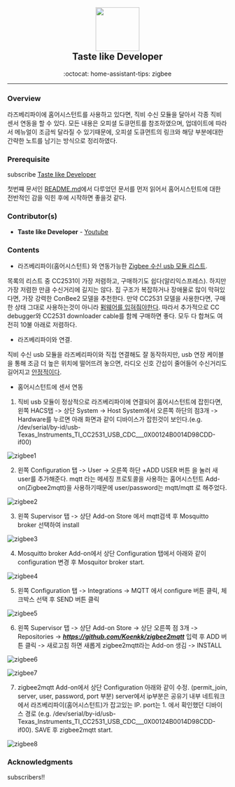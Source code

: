<div class="header" align="center">
    <h2>
        <a href="https://www.youtube.com/channel/UCpY10pb4-S0PwCJBp2r6nOvg" title="temp">
            <img alt="" src="https://yt3.ggpht.com/a/AATXAJyqMS98UZ8kCtNAyGD1NUPd4irEZQbl-SvW32JcgQ=s288-c-k-c0xffffffff-no-rj-mo" width="100px" height="100px" />
        </a>
        <br />
        Taste like Developer
    </h2>
    <p align="center">:octocat: home-assistant-tips: zigbee</p>
</div>

---

### Overview
라즈베리파이에 홈어시스턴트를 사용하고 있다면, 직비 수신 모듈을 달아서 각종 직비 센서 연동을 할 수 있다. 모든 내용은 오피셜 도큐먼트를 참조하였으며, 업데이트에 따라서 메뉴얼이 조금씩 달라질 수 있기때문에, 오피셜 도큐먼트의 링크와 해당 부분에대한 간략한 노트를 남기는 방식으로 정리하였다.

### Prerequisite
subscribe [Taste like Developer](https://www.youtube.com/channel/UCpY9pb4-S0PwCJBp2r6nOvg)

첫번쨰 문서인 [README.md](https://github.com/devtaste/home-assistant-tips)에서 다루었던 문서를 먼저 읽어서 홈어시스턴트에 대한 전반적인 감을 익힌 후에 시작하면 좋을것 같다.

### Contributor(s)
- **Taste like Developer** - [Youtube](https://www.youtube.com/channel/UCpY9pb4-S0PwCJBp2r6nOvg)

### Contents

* 라즈베리파이(홈어시스턴트) 와 연동가능한 [Zigbee 수신 usb 모듈 리스트](https://www.zigbee2mqtt.io/information/supported_adapters.html).

목록의 리스트 중 CC2531이 가장 저렴하고, 구매하기도 쉽다(알리익스프레스). 하지만 가장 저렴한 만큼 수신거리에 길지는 않다. 집 구조가 복잡하거나 장애물로 많이 막혀있다면, 가장 강력한 ConBee2 모델을 추천한다. 만약 CC2531 모델을 사용한다면, 구매한 상태 그대로 사용하는것이 아니라 [펌웨어를 입혀줘야한다](https://www.zigbee2mqtt.io/information/flashing_the_cc2531.html).
따라서 추가적으로 CC debugger와 CC2531 downloader cable를 함께 구매하면 좋다. 모두 다 합쳐도 여전히 10불 아래로 저렴하다.

* 라즈베리파이와 연결.

직비 수신 usb 모듈을 라즈베리파이와 직접 연결해도 잘 동작하지만, usb 연장 케이블을 통해 조금 더 높은 위치에 떨어뜨려 놓으면, 라디오 신호 간섭이 줄어들어 수신거리도 길어지고 [안정적이다](https://www.zigbee2mqtt.io/how_tos/how_to_improve_network_range_and_stability.html).

* 홈어시스턴트에 센서 연동

1. 직비 usb 모듈이 정상적으로 라즈베리파이에 연결되어 홈어시스턴트에 잡힌다면, 왼쪽 HACS탭 -> 상단 System -> Host System에서 오른쪽 하단의 점3개 -> Hardware를 누르면 아래 화면과 같이 디바이스가 잡힌것이 보인다.(e.g. /dev/serial/by-id/usb-Texas_Instruments_TI_CC2531_USB_CDC___0X00124B0014D98CDD-if00)

![zigbee1](https://github.com/devtaste/home-assistant-tips/blob/master/images/zigbee1.jpg)

2. 왼쪽 Configuration 탭 -> User -> 오른쪽 하단 +ADD USER 버튼 을 눌러 새 user를 추가해준다. mqtt 라는 메세징 프로토콜을 사용하는 홈어시스턴트 Add-on(Zigbee2mqtt)을 사용하기때문에 user/password는 mqtt/mqtt 로 해주었다.

![zigbee2](https://github.com/devtaste/home-assistant-tips/blob/master/images/zigbee2.jpg)

3. 왼쪽 Supervisor 탭 -> 상단 Add-on Store 에서 mqtt검색 후 Mosquitto broker 선택하여 install

![zigbee3](https://github.com/devtaste/home-assistant-tips/blob/master/images/zigbee3.jpg)

4. Mosquitto broker Add-on에서 상단 Configuration 탭에서 아래와 같이 configuration 변경 후 Mosquitor broker start.

![zigbee4](https://github.com/devtaste/home-assistant-tips/blob/master/images/zigbee4.jpg)

5. 왼쪽 Configuration 탭 -> Integrations -> MQTT 에서 configure 버튼 클릭, 체크박스 선택 후 SEND 버튼 클릭

![zigbee5](https://github.com/devtaste/home-assistant-tips/blob/master/images/zigbee5.jpg)

6. 왼쪽 Supervisor 탭 -> 상단 Add-on Store -> 상단 오른쪽 점 3개 -> Repositories -> ***https://github.com/Koenkk/zigbee2mqtt*** 입력 후 ADD 버튼 클릭 -> 새로고침 하면 새롭게 zigbee2mqtt라는 Add-on 생김 -> INSTALL

![zigbee6](https://github.com/devtaste/home-assistant-tips/blob/master/images/zigbee6.jpg)

![zigbee7](https://github.com/devtaste/home-assistant-tips/blob/master/images/zigbee7.jpg)

7. zigbee2mqtt Add-on에서 상단 Configuration 아래와 같이 수정. (permit_join, server, user, password, port 부분) server에서 ip부분은 공유기 내부 네트워크에서 라즈베리파이(홈어시스턴트)가 잡고있는 IP. port는 1. 에서 확인했던 디바이스 경로 (e.g. /dev/serial/by-id/usb-Texas_Instruments_TI_CC2531_USB_CDC___0X00124B0014D98CDD-if00). SAVE 후 zigbee2mqtt start.

![zigbee8](https://github.com/devtaste/home-assistant-tips/blob/master/images/zigbee8.jpg)

### Acknowledgments
subscribers!!


